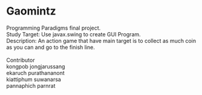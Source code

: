 # Gaomintz
Programming Paradigms final project.\
Study Target: Use javax.swing to create GUI Program.\
Description: An action game that have main target is to collect as much coin as you can and go to the finish line.\
\
Contributor\
kongpob jongjarussang  
ekaruch purathananont\
kiattiphum suwanarsa\
pannaphich parnrat
